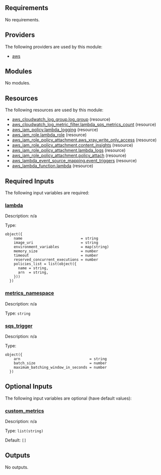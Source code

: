 <!-- BEGIN_TF_DOCS -->
## Requirements

No requirements.

## Providers

The following providers are used by this module:

- <a name="provider_aws"></a> [aws](#provider\_aws)

## Modules

No modules.

## Resources

The following resources are used by this module:

- [aws_cloudwatch_log_group.log_group](https://registry.terraform.io/providers/hashicorp/aws/latest/docs/resources/cloudwatch_log_group) (resource)
- [aws_cloudwatch_log_metric_filter.lambda_sqs_metrics_count](https://registry.terraform.io/providers/hashicorp/aws/latest/docs/resources/cloudwatch_log_metric_filter) (resource)
- [aws_iam_policy.lambda_logging](https://registry.terraform.io/providers/hashicorp/aws/latest/docs/resources/iam_policy) (resource)
- [aws_iam_role.lambda_role](https://registry.terraform.io/providers/hashicorp/aws/latest/docs/resources/iam_role) (resource)
- [aws_iam_role_policy_attachment.aws_xray_write_only_access](https://registry.terraform.io/providers/hashicorp/aws/latest/docs/resources/iam_role_policy_attachment) (resource)
- [aws_iam_role_policy_attachment.content_insights](https://registry.terraform.io/providers/hashicorp/aws/latest/docs/resources/iam_role_policy_attachment) (resource)
- [aws_iam_role_policy_attachment.lambda_logs](https://registry.terraform.io/providers/hashicorp/aws/latest/docs/resources/iam_role_policy_attachment) (resource)
- [aws_iam_role_policy_attachment.policy_attach](https://registry.terraform.io/providers/hashicorp/aws/latest/docs/resources/iam_role_policy_attachment) (resource)
- [aws_lambda_event_source_mapping.event_triggers](https://registry.terraform.io/providers/hashicorp/aws/latest/docs/resources/lambda_event_source_mapping) (resource)
- [aws_lambda_function.lambda](https://registry.terraform.io/providers/hashicorp/aws/latest/docs/resources/lambda_function) (resource)

## Required Inputs

The following input variables are required:

### <a name="input_lambda"></a> [lambda](#input\_lambda)

Description: n/a

Type:

```hcl
object({
    name                           = string
    image_uri                      = string
    environment_variables          = map(string)
    memory_size                    = number
    timeout                        = number
    reserved_concurrent_executions = number
    policies_list = list(object({
      name = string,
      arn  = string,
    }))
  })
```

### <a name="input_metrics_namespace"></a> [metrics\_namespace](#input\_metrics\_namespace)

Description: n/a

Type: `string`

### <a name="input_sqs_trigger"></a> [sqs\_trigger](#input\_sqs\_trigger)

Description: n/a

Type:

```hcl
object({
    arn                                = string
    batch_size                         = number
    maximum_batching_window_in_seconds = number
  })
```

## Optional Inputs

The following input variables are optional (have default values):

### <a name="input_custom_metrics"></a> [custom\_metrics](#input\_custom\_metrics)

Description: n/a

Type: `list(string)`

Default: `[]`

## Outputs

No outputs.
<!-- END_TF_DOCS -->